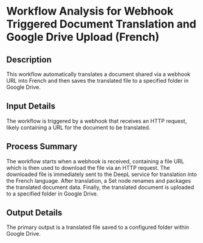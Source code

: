# Workflow Analysis for Webhook Triggered Document Translation and Google Drive Upload (French)

## Description
This workflow automatically translates a document shared via a webhook URL into French and then saves the translated file to a specified folder in Google Drive.

## Input Details
The workflow is triggered by a webhook that receives an HTTP request, likely containing a URL for the document to be translated.

## Process Summary
The workflow starts when a webhook is received, containing a file URL which is then used to download the file via an HTTP request. The downloaded file is immediately sent to the DeepL service for translation into the French language. After translation, a Set node renames and packages the translated document data. Finally, the translated document is uploaded to a specified folder in Google Drive.

## Output Details
The primary output is a translated file saved to a configured folder within Google Drive.
